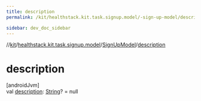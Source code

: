 ```yaml
---
title: description
permalink: /kit/healthstack.kit.task.signup.model/-sign-up-model/description.html

sidebar: dev_doc_sidebar
---
```

//[kit](../../../index.html)/[healthstack.kit.task.signup.model](../index.html)/[SignUpModel](index.html)/[description](description.html)



# description



[androidJvm]\
val [description](description.html): [String](https://kotlinlang.org/api/latest/jvm/stdlib/kotlin/-string/index.html)? = null




